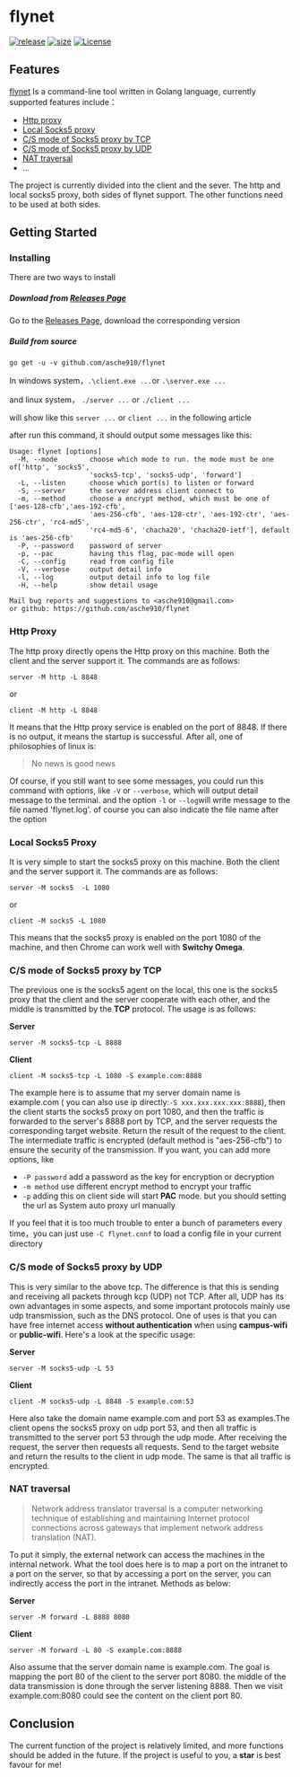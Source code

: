 # flynet 
[![release][1]][4]  [![size][2]][5] [![License][3]][6]
 
[1]: https://img.shields.io/github/v/release/asche910/flynet
[2]: https://img.shields.io/github/repo-size/asche910/flynet
[3]: https://img.shields.io/github/license/asche910/flynet
[4]: https://github.com/asche910/flynet/releases
[5]: https://github.com/asche910/flynet
[6]: https://github.com/asche910/flynet/blob/master/LICENSE



## Features
[flynet](https://github.com/asche910/flynet) Is a command-line tool written in Golang language, currently supported features include：

* [Http proxy](#Http-Proxy)
* [Local Socks5 proxy](#Local-Socks5-Proxy)
* [C/S mode of Socks5 proxy by TCP](#CS-mode-of-Socks5-proxy-by-TCP)
* [C/S mode of Socks5 proxy by UDP](#CS-mode-of-Socks5-proxy-by-UDP)
* [NAT traversal](#NAT-traversal)
* ...

The project is currently divided into the client and the sever. The http and local socks5 proxy, both sides of flynet support. The other functions need to be used at both sides.

## Getting Started
###  Installing
There are two ways to install

##### Download from [Releases Page](https://github.com/asche910/flynet/releases)
Go to the [Releases Page](https://github.com/asche910/flynet/releases), download the corresponding version


##### Build from source

```shell 
go get -u -v github.com/asche910/flynet
```
In windows system，```.\client.exe ...```or  ```.\server.exe ...```

and linux system， ```./server ...``` or ```./client ...```

will show like this ```server ...``` or ```client ...``` in the following article

after run this command, it should output some messages like this:
```
Usage: flynet [options]
  -M, --mode        choose which mode to run. the mode must be one of['http', 'socks5',
                    'socks5-tcp', 'socks5-udp', 'forward']
  -L, --listen      choose which port(s) to listen or forward
  -S, --server      the server address client connect to
  -m, --method      choose a encrypt method, which must be one of ['aes-128-cfb','aes-192-cfb',
                    'aes-256-cfb', 'aes-128-ctr', 'aes-192-ctr', 'aes-256-ctr', 'rc4-md5',
                    'rc4-md5-6', 'chacha20', 'chacha20-ietf'], default is 'aes-256-cfb'
  -P, --password    password of server
  -p, --pac         having this flag, pac-mode will open
  -C, --config      read from config file
  -V, --verbose     output detail info
  -l, --log         output detail info to log file
  -H, --help        show detail usage

Mail bug reports and suggestions to <asche910@gmail.com>
or github: https://github.com/asche910/flynet
```

### Http Proxy

The http proxy directly opens the Http proxy on this machine. Both the client and the server support it. The commands are as follows:

```
server -M http -L 8848 
```
or
```
client -M http -L 8848
```
It means that the Http proxy service is enabled on the port of 8848. If there is no output, it means the startup is successful. After all, one of philosophies of linux is:

> No news is good news 

Of course, if you still want to see some messages, you could run this command with options, like ```-V``` or ```--verbose```, which will output detail message to the terminal.
and the option ```-l``` or ```--log```will write message to the file named 'flynet.log'. of course you can also indicate the file name after the option

### Local Socks5 Proxy

It is very simple to start the socks5 proxy on this machine. Both the client and the server support it. The commands are as follows:

```
server -M socks5  -L 1080
```
or
```
client -M socks5 -L 1080
```
This means that the socks5 proxy is enabled on the port 1080 of the machine, and then Chrome can work well with **Switchy Omega**.

### C/S mode of Socks5 proxy by TCP

The previous one is the socks5 agent on the local, this one is the socks5 proxy that the client and the server cooperate with each other, and the middle is transmitted by the **TCP** protocol. 
The usage is as follows:

**Server**
```
server -M socks5-tcp -L 8888
```
**Client**
```
client -M socks5-tcp -L 1080 -S example.com:8888
```


The example here is to assume that my server domain name is example.com ( you can also use ip directly:`-S xxx.xxx.xxx.xxx:8888`), then the client starts the socks5 proxy on port 1080, 
and then the traffic is forwarded to the server's 8888 port by TCP, and the server requests the corresponding target website. Return the result of the request to the client.
The intermediate traffic is encrypted (default method is "aes-256-cfb") to ensure the security of the transmission.
If you want, you can add more options, like
 * ```-P password``` add a password as the key for encryption or decryption
 * ```-m method```   use different encrypt method to encrypt your traffic
 * ```-p```  adding this on client side will start **PAC** mode. but you should setting the url as System auto proxy url manually

If you feel that it is too much trouble to enter a bunch of parameters every time，you can just use ```-C flynet.cnnf``` to load a config file in your current directory

### C/S mode of Socks5 proxy by UDP

This is very similar to the above tcp. The difference is that this is sending and receiving all packets through kcp (UDP) not TCP.
After all, UDP has its own advantages in some aspects, and some important protocols mainly use udp transmission, such as the DNS protocol.
One of uses is that you can have free internet access **without authentication** when using **campus-wifi** or **public-wifi**.
Here's a look at the specific usage:

**Server**
```
server -M socks5-udp -L 53
```
**Client**
```
client -M socks5-udp -L 8848 -S example.com:53
```

Here also take the domain name example.com and port 53 as examples.The client opens the socks5 proxy on udp port 53, and then all traffic
 is transmitted to the server port 53 through the udp mode. After receiving the request, the server then requests all requests.
Send to the target website and return the results to the client in udp mode. The same is that all traffic is encrypted.

### NAT traversal

> Network address translator traversal is a computer networking technique of establishing and maintaining Internet protocol connections across gateways that implement network address translation (NAT).
  
To put it simply, the external network can access the machines in the internal network. What the tool does here is to map a port
 on the intranet to a port on the server, so that by accessing a port on the server, you can indirectly access the port in the intranet.
 Methods as below:

**Server**
```
server -M forward -L 8888 8080
```
**Client**
```
server -M forward -L 80 -S example.com:8888
```

Also assume that the server domain name is example.com. The goal is mapping the port 80 of the client to the server port 8080. the middle of the data transmission is done through the server listening 8888. 
Then we visit example.com:8080 could see the content on the client port 80.

## Conclusion

The current function of the project is relatively limited, and more functions should be added in the future.
If the project is useful to you, a **star** is best favour for me!
